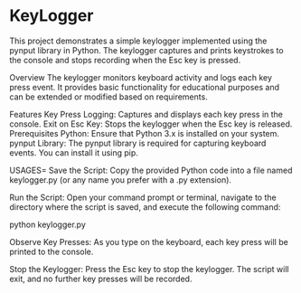# KeyLogger
This project demonstrates a simple keylogger implemented using the pynput library in Python. The keylogger captures and prints keystrokes to the console and stops recording when the Esc key is pressed.

Overview
The keylogger monitors keyboard activity and logs each key press event. It provides basic functionality for educational purposes and can be extended or modified based on requirements.

Features
Key Press Logging: Captures and displays each key press in the console.
Exit on Esc Key: Stops the keylogger when the Esc key is released.
Prerequisites
Python: Ensure that Python 3.x is installed on your system.
pynput Library: The pynput library is required for capturing keyboard events. You can install it using pip.

USAGES=
Save the Script: Copy the provided Python code into a file named keylogger.py (or any name you prefer with a .py extension).

Run the Script: Open your command prompt or terminal, navigate to the directory where the script is saved, and execute the following command:

python keylogger.py

Observe Key Presses: As you type on the keyboard, each key press will be printed to the console.

Stop the Keylogger: Press the Esc key to stop the keylogger. The script will exit, and no further key presses will be recorded.
